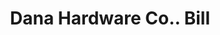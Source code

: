 ---
doi: 10.7916/D8Q82R96
date_other: '1900'
date_other_textual: 1900-1909
form: printed ephemera
genre:
- Invoices
name:
- Dana Hardware Co.
object_in_context_url: https://biggert.cul.columbia.edu/items/view/ave_biggert_01850
subject_hierarchical_geographic:
- Boston, Massachusetts, United States
subject_name:
- Dana Hardware Co.
title: Dana Hardware Co.. Bill
sort_title: Dana Hardware Co.. Bill
call_number: ave_biggert_01850
coordinates:
- 42.35805555555556,-71.06361111111111
pid: ave_biggert_01850
identifiers: ave_biggert_01850
thumbnail: https://derivativo-2.library.columbia.edu/iiif/2/ldpd:490693/full/!256,256/0/native.jpg
permalink: "/items/ave_biggert_01850/"
layout: iiif-image-page
---